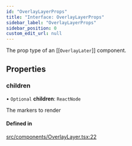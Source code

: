 ```yaml
---
id: "OverlayLayerProps"
title: "Interface: OverlayLayerProps"
sidebar_label: "OverlayLayerProps"
sidebar_position: 0
custom_edit_url: null
---
```


The prop type of an [[`OverlayLater`]] component.

## Properties

### children

• `Optional` **children**: `ReactNode`

The markers to render

#### Defined in

[src/components/OverlayLayer.tsx:22](https://github.com/rob-blackbourn/jetblack-map/blob/0342e44/src/components/OverlayLayer.tsx#L22)
